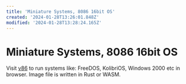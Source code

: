 ```yaml
---
title: 'Miniature Systems, 8086 16bit OS'
created: '2024-01-28T13:26:01.848Z'
modified: '2024-01-28T13:28:24.165Z'
---
```


# Miniature Systems, 8086 16bit OS

Visit [v86]() to run systems like: FreeDOS, KolibriOS, Windows 2000 etc in browser. Image file is written in Rust or WASM.
